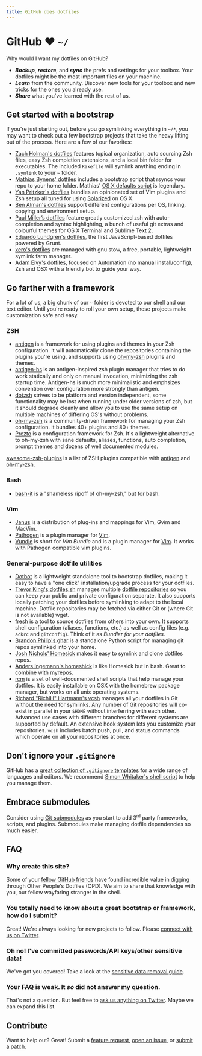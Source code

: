 ```yaml
---
title: GitHub does dotfiles
---
```


# GitHub ❤ `~/`

Why would I want my dotfiles on GitHub?

* **_Backup_**, **_restore_**, and **_sync_** the prefs and settings for your
toolbox. Your dotfiles might be the most important files on your machine.
* **_Learn_** from the community. Discover new tools for your toolbox and new
tricks for the ones you already use.
* **_Share_** what you've learned with the rest of us.

## Get started with a bootstrap

If you're just starting out, before you go symlinking everything in `~/*`,
you may want to check out a few bootstrap projects that take the heavy lifting
out of the process. Here are a few of our favorites:

* [Zach Holman's dotfiles](https://github.com/holman/dotfiles) features
topical organization, auto sourcing Zsh files, easy Zsh completion
extensions, and a local bin folder for executables. The included `Rakefile` will
symlink anything ending in `.symlink` to your `~` folder.
* [Mathias Bynens' dotfiles](https://github.com/mathiasbynens/dotfiles)
includes a bootstrap script that rsyncs your repo to your home folder.
Mathias' [OS X defaults
script](https://github.com/mathiasbynens/dotfiles/blob/master/.osx) is
legendary.
* [Yan Pritzker's dotfiles](https://github.com/skwp/dotfiles) bundles an
opinionated set of Vim plugins and Zsh setup all tuned for using
[Solarized](http://ethanschoonover.com/solarized) on OS X.
* [Ben Alman's dotfiles](https://github.com/cowboy/dotfiles) support
different configurations per OS, linking, copying and environment setup.
* [Paul Miller’s dotfiles](https://github.com/paulmillr/dotfiles) feature
greatly customized zsh with auto-completion and syntax highlighting,
a bunch of useful git extras and colourful themes for OS X Terminal and Sublime Text 2.
* [Eduardo Lundgren's dotfiles](https://github.com/eduardolundgren/dotfiles),
the first JavaScript-based dotfiles powered by Grunt.
* [xero's dotfiles](http://git.io/.files) are managed with gnu stow, a free, portable, lightweight symlink farm manager.
* [Adam Eivy's dotfiles](https://github.com/atomantic/dotfiles),
focused on Automation (no manual install/config), Zsh and OSX with a friendly bot to guide your way.

## Go farther with a framework

For a lot of us, a big chunk of our `~` folder is devoted to our shell and
our text editor. Until you're ready to roll your own setup, these projects make
customization safe and easy.

### ZSH
* [antigen](https://github.com/zsh-users/antigen) is a framework for
using plugins and themes in your Zsh configuration. It will automatically
clone the repositories containing the plugins you're using, and supports
using [oh-my-zsh](https://github.com/robbyrussell/oh-my-zsh) plugins and themes.
* [antigen-hs](https://github.com/Tarrasch/antigen-hs) is an antigen-inspired zsh plugin manager that tries to do work statically and only on manual invocation, minimizing the zsh startup time. Antigen-hs is much more minimalistic and emphsizes convention over configuration more strongly than antigen.
* [dotzsh](https://github.com/dotphiles/dotzsh) strives to be platform and
version independent, some functionality may be lost when running under older
versions of zsh, but it should degrade cleanly and allow you to use the same
setup on multiple machines of differing OS's without problems.
* [oh-my-zsh](https://github.com/robbyrussell/oh-my-zsh) is a
community-driven framework for managing your Zsh configuration. It bundles
40+ plugins and 80+ themes.
* [Prezto](https://github.com/sorin-ionescu/prezto) is a configuration
framework for Zsh. It's a lightweight alternative to oh-my-zsh with sane
defaults, aliases, functions, auto completion, prompt themes and dozens of well
documented modules.

[awesome-zsh-plugins](https://github.com/unixorn/awesome-zsh-plugins) is a list of ZSH plugins compatible with [antigen](https://github.com/zsh-users/antigen) and [oh-my-zsh](https://github.com/robbyrussell/oh-my-zsh).

### Bash
* [bash-it](https://github.com/revans/bash-it)
is a "shameless ripoff of oh-my-zsh," but for bash.

### Vim
* [Janus](https://github.com/carlhuda/janus) is a distribution of plug-ins and mappings for Vim, Gvim and MacVim.
* [Pathogen](https://github.com/tpope/vim-pathogen/) is a plugin manager for [Vim](http://www.vim.org/).
* [Vundle](https://github.com/gmarik/Vundle.vim) is short for _Vim Bundle_ and is a plugin manager for [Vim](http://www.vim.org/). It works with Pathogen compatible vim plugins.

### General-purpose dotfile utilities
* [Dotbot](https://github.com/anishathalye/dotbot) is a lightweight standalone
tool to bootstrap dotfiles, making it easy to have a "one click"
installation/upgrade process for your dotfiles.
* [Trevor King's dotfiles.sh](https://github.com/wking/dotfiles-framework) manages multiple [dotfile repositories](https://github.com/wking/dotfiles-public) so you can keep your public and private configuration separate. It also supports locally patching your dotfiles before symlinking to adapt to the local machine.  Dotfile repositories may be fetched via either Git or (where Git is not available) wget.
* [fresh](https://github.com/freshshell/fresh) is a tool to source dotfiles
from others into your own. It supports shell configuration (aliases,
functions, etc.) as well as config files (e.g. `ackrc` and `gitconfig`).
Think of it as _Bundler for your dotfiles_.
* [Brandon Philip's ghar](https://github.com/philips/ghar) is a standalone Python script for managing git repos symlinked into your home.
* [Josh Nichols' Homesick](https://github.com/technicalpickles/homesick) makes it easy to symlink and clone dotfiles repos.
* [Anders Ingemann's homeshick](https://github.com/andsens/homeshick) is like Homesick but in bash. Great to combine with [myrepos](http://waiting-for-dev.github.io/blog/2014/05/04/distributable-and-organized-dotfiles-with-homeshick-and-mr/).
* [rcm](https://github.com/thoughtbot/rcm) is a set of well-documented shell
scripts that help manage your dotfiles. It is easily installable on OSX with the
homebrew package manager, but works on all unix operating systems.
* [Richard "RichiH" Hartmann's vcsh](https://github.com/RichiH/vcsh) manages
all your dotfiles in Git without the need for symlinks. Any number of Git
repositories will co-exist in parallel in your `$HOME` without interferring
with each other. Advanced use cases with different branches for different
systems are supported by default. An extensive hook system lets you customize
your repositories. `vcsh` includes batch push, pull, and status commands which
operate on all your repositories at once.

## Don't ignore your `.gitignore`

GitHub has a [great collection of `.gitignore` templates](https://github.com/github/gitignore)
for a wide range of languages and editors. We recommend
[Simon Whitaker's shell script](https://github.com/simonwhitaker/gitignore-boilerplates)
to help you manage them.

## Embrace submodules

Consider using [Git submodules](http://help.github.com/submodules/) as you
start to add 3<sup>rd</sup> party frameworks, scripts, and plugins. Submodules make
managing dotfile dependencies so much easier.

## FAQ

### Why create this site?
Some of your [fellow GitHub friends](http://github.com/dotfiles) have
found incredible value in digging through Other People's Dotfiles
(OPD). We aim to share that knowledge with you, our fellow wayfaring
stranger in the shell.

### You totally need to know about a great bootstrap or framework, how do I submit?
Great! We're always looking for new projects to follow. Please [connect
with us on Twitter](http://twitter.com/octodots).

### Oh no! I've committed passwords/API keys/other sensitive data!
We've got you covered! Take a look at the [sensitive data removal
guide](http://help.github.com/remove-sensitive-data).

### Your FAQ is weak. It <em>so</em> did not answer my question.

That's not a question. But feel free to [ask us anything on
Twitter](http://twitter.com/octodots). Maybe we can expand this list.

## Contribute

Want to help out? Great! Submit a [feature request](https://github.com/dotfiles/dotfiles.github.com/issues), [open an issue](https://github.com/dotfiles/dotfiles.github.com/issues), or [submit a patch](https://github.com/dotfiles/dotfiles.github.com).
